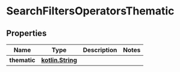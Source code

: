 # SearchFiltersOperatorsThematic

## Properties
Name | Type | Description | Notes
------------ | ------------- | ------------- | -------------
**thematic** | [**kotlin.String**](.md) |  | 
